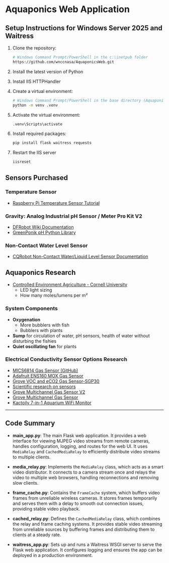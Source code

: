 # Aquaponics Web Application

## Setup Instructions for Windows Server 2025 and Waitress

1. Clone the repository:

   ```bash
   # Windows Command Prompt/PowerShell in the c:\inetpub folder
   https://github.com/wnccnasa/AquaponicsWeb.git
   ```

2. Install the latest version of Python
3. Install IIS HTTPHandler
4. Create a virtual environment:

   ```bash
   # Windows Command Prompt/PowerShell in the base directory (AquaponicsWeb)
   python -m venv .venv
   ```

5. Activate the virtual environment:

   ```bash
   .venv\Scripts\activate
   ```

6. Install required packages:

   ```bash
   pip install flask waitress requests
   ```

7. Restart the IIS server

   ```bash
   iisreset
   ```

## Sensors Purchased

### Temperature Sensor

- [Raspberry Pi Temperature Sensor Tutorial](https://pimylifeup.com/raspberry-pi-temperature-sensor/)

### **Gravity: Analog Industrial pH Sensor / Meter Pro Kit V2**

- [DFRobot Wiki Documentation](https://wiki.dfrobot.com/Gravity__Analog_pH_Sensor_Meter_Kit_V2_SKU_SEN0161-V2)
- [GreenPonik pH Python Library](https://github.com/GreenPonik/GreenPonik_PH_Python)

### Non-Contact Water Level Sensor

- [CQRobot Non-Contact Water/Liquid Level Sensor Documentation](http://www.cqrobot.wiki/index.php/Non-Contact_Water/Liquid_Level_Sensor_SKU:_CQRSENYW001)

## Aquaponics Research

- [Controlled Environment Agriculture - Cornell University](https://cea.cals.cornell.edu/)
  - LED light sizing
  - How many moles/lumens per m²

### System Components

- **Oxygenation**
  - More bubblers with fish
  - Bubblers with plants
- **Sump** for circulation of water, pH sensors, health of water without disturbing the fishies
- **Quiet oscillating fan** for plants

### Electrical Conductivity Sensor Options Research

- [MICS6814 Gas Sensor (GitHub)](https://github.com/pimoroni/mics6814-python)
- [Adafruit ENS160 MOX Gas Sensor](https://learn.adafruit.com/adafruit-ens160-mox-gas-sensor)
- [Grove VOC and eCO2 Gas Sensor-SGP30](https://wiki.seeedstudio.com/Grove-VOC_and_eCO2_Gas_Sensor-SGP30/)
- [Scientific research on sensors](https://www.sciencedirect.com/science/article/pii/S2215016123004326)
- [Grove Multichannel Gas Sensor V2](https://wiki.seeedstudio.com/Grove-Multichannel-Gas-Sensor-V2/)
- [Grove Multichannel Gas Sensor](https://wiki.seeedstudio.com/Grove-Multichannel_Gas_Sensor/)
- [Kactoily 7-in-1 Aquarium WiFi Monitor](https://kactoily.com/products/7-in-1-aquarium-wifi-monitor?variant=49385677586725)

---

## Code Summary

- **main_app.py**: The main Flask web application. It provides a web interface for viewing MJPEG video streams from remote cameras, handles configuration, logging, and routes for the web UI. It uses `MediaRelay` and `CachedMediaRelay` to efficiently distribute video streams to multiple clients.

- **media_relay.py**: Implements the `MediaRelay` class, which acts as a smart video distributor. It connects to a camera stream once and relays the video to multiple web browsers, handling reconnections and removing slow clients.

- **frame_cache.py**: Contains the `FrameCache` system, which buffers video frames from unreliable wireless cameras. It stores frames temporarily and serves them with a delay to smooth out connection issues, providing stable video playback.

- **cached_relay.py**: Defines the `CachedMediaRelay` class, which combines the relay and frame caching systems. It provides stable video streaming from unreliable sources by buffering frames and distributing them to clients at a steady rate.

- **waitress_app.py**: Sets up and runs a Waitress WSGI server to serve the Flask web application. It configures logging and ensures the app can be deployed in a production environment. 